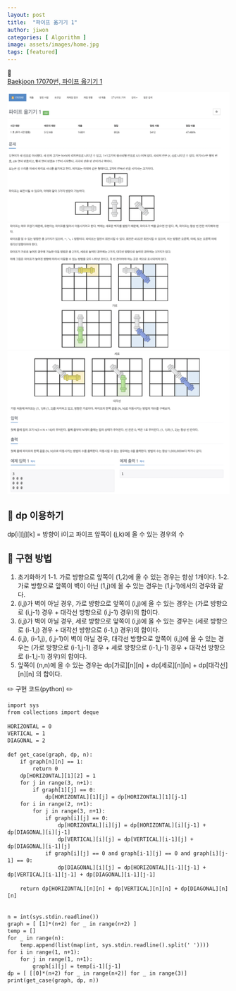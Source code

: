 ```yaml
---
layout: post
title:  "파이프 옮기기 1"
author: jiwon
categories: [ Algorithm ]
image: assets/images/home.jpg
tags: [featured]
---
```


📑  
[Baekjoon 17070번, 파이프 옮기기 1](https://www.acmicpc.net/problem/17070) 
 

  
![image info](/assets/images/pipe_1.png)  
![image info](/assets/images/pipe_2.png)    
![image info](/assets/images/pipe_3.png)    


## 🤔 dp 이용하기
dp[i][j][k] = 방향이 i이고 파이프 앞쪽이 (j,k)에 올 수 있는 경우의 수 

## 🧐 구현 방법  
1. 초기화하기 
    1-1. 가로 방향으로 앞쪽이 (1,2)에 올 수 있는 경우는 항상 1개이다.
    1-2. 가로 방향으로 앞쪽이 벽이 아닌 (1,j)에 올 수 있는 경우는 (1,j-1)에서의 경우와 같다.
2. (i,j)가 벽이 아닐 경우, 가로 방향으로 앞쪽이 (i,j)에 올 수 있는 경우는 (가로 방향으로 (i,j-1) 경우 + 대각선 방향으로 (i,j-1) 경우)의 합이다.
3. (i,j)가 벽이 아닐 경우, 세로 방향으로 앞쪽이 (i,j)에 올 수 있는 경우는 (세로 방향으로 (i-1,j) 경우 + 대각선 방향으로 (i-1,j) 경우)의 합이다.
4. (i,j), (i-1,j), (i,j-1)이 벽이 아닐 경우, 대각선 방향으로 앞쪽이 (i,j)에 올 수 있는 경우는 (가로 방향으로 (i-1,j-1) 경우 + 세로 방향으로 (i-1,j-1) 경우 + 대각선 방향으로 (i-1,j-1) 경우)의 합이다.
5. 앞쪽이 (n,n)에 올 수 있는 경우는 dp[가로][n][n] + dp[세로][n][n] + dp[대각선][n][n] 의 합이다.


 
✏️ 구현 코드(python) ✏️

```
import sys
from collections import deque

HORIZONTAL = 0
VERTICAL = 1
DIAGONAL = 2

def get_case(graph, dp, n):
    if graph[n][n] == 1:
        return 0
    dp[HORIZONTAL][1][2] = 1
    for j in range(3, n+1):
        if graph[1][j] == 0:
            dp[HORIZONTAL][1][j] = dp[HORIZONTAL][1][j-1]
    for i in range(2, n+1):
        for j in range(3, n+1):
            if graph[i][j] == 0:
                dp[HORIZONTAL][i][j] = dp[HORIZONTAL][i][j-1] + dp[DIAGONAL][i][j-1]
                dp[VERTICAL][i][j] = dp[VERTICAL][i-1][j] + dp[DIAGONAL][i-1][j]
            if graph[i][j] == 0 and graph[i-1][j] == 0 and graph[i][j-1] == 0:
                dp[DIAGONAL][i][j] = dp[HORIZONTAL][i-1][j-1] + dp[VERTICAL][i-1][j-1] + dp[DIAGONAL][i-1][j-1]

    return dp[HORIZONTAL][n][n] + dp[VERTICAL][n][n] + dp[DIAGONAL][n][n]


n = int(sys.stdin.readline())
graph = [ [1]*(n+2) for _ in range(n+2) ]
temp = []
for _ in range(n):
    temp.append(list(map(int, sys.stdin.readline().split(' '))))
for i in range(1, n+1):
    for j in range(1, n+1):
        graph[i][j] = temp[i-1][j-1]
dp = [ [[0]*(n+2) for _ in range(n+2)] for _ in range(3)]
print(get_case(graph, dp, n))
```
